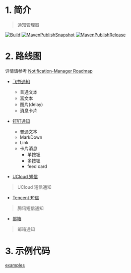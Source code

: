 # 1. 简介
> 通知管理器

[![Build](https://github.com/JavaFamilyClub/notification-manager/actions/workflows/maven-build.yml/badge.svg)](https://github.com/JavaFamilyClub/notification-manager/actions/workflows/maven-build.yml)
[![MavenPublishSnapshot](https://github.com/JavaFamilyClub/notification-manager/actions/workflows/maven-publish-snapshot.yml/badge.svg)](https://github.com/JavaFamilyClub/notification-manager/actions/workflows/maven-publish-snapshot.yml)
[![MavenPublishRelease](https://github.com/JavaFamilyClub/notification-manager/actions/workflows/maven-publish-release.yml/badge.svg)](https://github.com/JavaFamilyClub/notification-manager/actions/workflows/maven-publish-release.yml)

# 2. 路线图

详情请参考 [Notification-Manager Roadmap](https://github.com/orgs/JavaFamilyClub/projects/3/views/1)

* [飞书通知](./feishu-notification-spring-boot-starter)
  * 普通文本
  * 富文本
  * 图片(delay)
  * 消息卡片

* [钉钉通知](./dingtalk-notification-spring-boot-starter)
  * 普通文本
  * MarkDown
  * Link
  * 卡片消息
    * 单按钮
    * 多按钮
    * feed card

* [UCloud 短信](./ucloud-sms-notification-spring-boot-starter)
> UCloud 短信通知

* [Tencent 短信](./tencent-sms-notification-spring-boot-starter)
> 腾讯短信通知

* [邮箱](./email-notification-spring-boot-starter)
> 邮箱通知

# 3. 示例代码

[examples](./examples)

